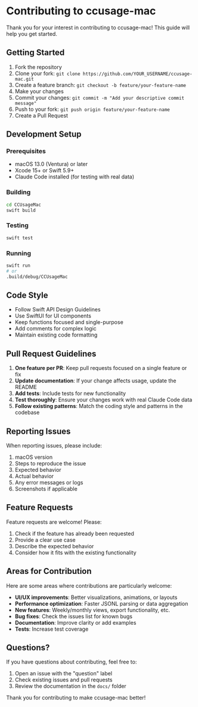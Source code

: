 # Contributing to ccusage-mac

Thank you for your interest in contributing to ccusage-mac! This guide will help you get started.

## Getting Started

1. Fork the repository
2. Clone your fork: `git clone https://github.com/YOUR_USERNAME/ccusage-mac.git`
3. Create a feature branch: `git checkout -b feature/your-feature-name`
4. Make your changes
5. Commit your changes: `git commit -m "Add your descriptive commit message"`
6. Push to your fork: `git push origin feature/your-feature-name`
7. Create a Pull Request

## Development Setup

### Prerequisites

- macOS 13.0 (Ventura) or later
- Xcode 15+ or Swift 5.9+
- Claude Code installed (for testing with real data)

### Building

```bash
cd CCUsageMac
swift build
```

### Testing

```bash
swift test
```

### Running

```bash
swift run
# or
.build/debug/CCUsageMac
```

## Code Style

- Follow Swift API Design Guidelines
- Use SwiftUI for UI components
- Keep functions focused and single-purpose
- Add comments for complex logic
- Maintain existing code formatting

## Pull Request Guidelines

1. **One feature per PR**: Keep pull requests focused on a single feature or fix
2. **Update documentation**: If your change affects usage, update the README
3. **Add tests**: Include tests for new functionality
4. **Test thoroughly**: Ensure your changes work with real Claude Code data
5. **Follow existing patterns**: Match the coding style and patterns in the codebase

## Reporting Issues

When reporting issues, please include:

1. macOS version
2. Steps to reproduce the issue
3. Expected behavior
4. Actual behavior
5. Any error messages or logs
6. Screenshots if applicable

## Feature Requests

Feature requests are welcome! Please:

1. Check if the feature has already been requested
2. Provide a clear use case
3. Describe the expected behavior
4. Consider how it fits with the existing functionality

## Areas for Contribution

Here are some areas where contributions are particularly welcome:

- **UI/UX improvements**: Better visualizations, animations, or layouts
- **Performance optimization**: Faster JSONL parsing or data aggregation
- **New features**: Weekly/monthly views, export functionality, etc.
- **Bug fixes**: Check the issues list for known bugs
- **Documentation**: Improve clarity or add examples
- **Tests**: Increase test coverage

## Questions?

If you have questions about contributing, feel free to:

1. Open an issue with the "question" label
2. Check existing issues and pull requests
3. Review the documentation in the `docs/` folder

Thank you for contributing to make ccusage-mac better!